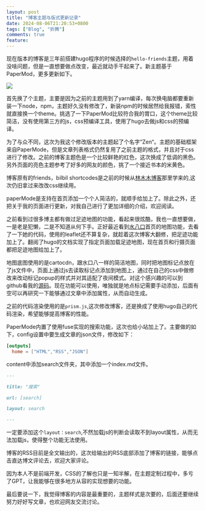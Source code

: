 ```yaml
---
layout: post
title: "博客主题与版式更新记录"
date: 2024-08-06T21:20:53+0800
tags: ["Blog", "折腾"]
comments: true
feature: 
---
```


现在版本的博客是三年前搭建hugo程序的时候选择的`hello-friends`主题，用着没啥问题，但是一直想要做点改变，最近就动手干起来了。新主题基于PaperMod，更多更新如下。

![](https://img.isming.me/image/blog-screenshot.png)


<!--more-->

首先换了个主题，主要是因为之前的主题用到了yarn编译，每次换电脑都要重新装一下node，npm，主题好久没有修改了，新装npm的时候居然给我报错，索性就直接换一个theme。挑选了一下PaperMod比较符合我的胃口，这个theme比较简洁，没有使用第三方的js，css预编译工具，使用了hugo去做js和css的预编译。

为了与众不同，这次为我这个修改版本的主题起了个名字“Zen“。主题的基础框架来自PaperMode，但是文章列表格式仍然复用了之前主题的格式，并且对于css进行了修改。之前的博客主题色是一个比较鲜艳的红色，这次换成了低调的黑色。另外页面的亮色主题参考了好多的网友的颜色，挑了一个接近书本的米黄色。

博客原有的friends，bilbil shortcodes是之前的时候从[林木木博客](https://immmmm.com/archives/)那里学来的,这次仍旧拿过来改改css继续用。

paperMode是支持在首页添加一个个人简洁的，就顺手给加上了。除此之外，还把关于我的页面进行更新，对我自己进行了更加详细的介绍，欢迎阅读。

之前看到过很多博主都有做过足迹地图的功能，看起来很炫酷，我也一直想要做，一是老是犯懒，二是不知道从何下手。正好最近看到[水八口](https://shuiba.co/)首页的地图功能，去看了一下她的代码，使用的leaflet还不算复杂，就趁着这次博客大翻修，把足迹功能加上了。翻阅了hugo的文档实现了指定页面加载足迹地图，现在首页和行摄页面都把足迹地图给加上了。

地图底图使用的是cartocdn，跟水口八一样的简洁地图，同时把地图标记点放在了js文件中，页面上通过js去读取标记点添加到地图上，通过在自己的css中做修改来改动标记popup的样式并对其适配了夜间模式。对这个感兴趣的可以到github看我的[源码](https://github.com/sangmingming/newblog/blob/main/themes/zen/layouts/partials/location_map.html)。现在功能可以使用，唯独就是地点标记需要手动添加，后面有空可以再研究一下能够通过文章中添加属性，从而自动生成。

之前的代码渲染使用的是`prism.js`,这次修改博客，还是换成了使用hugo自己的代码渲染，希望能够提高博客的性能。

PaperMode内置了使用fuse实现的搜索功能，这次也给小站加上了。主要做的如下，config设置中要生成文章的json文件，修改如下：
```toml
[outputs]
  home = ["HTML","RSS","JSON"]
```


content中添加search文件夹，其中添加一个index.md文件。
```markdown
---

title: "搜索"

url: [search]

layout: search

---
```

一定要添加这个`layout：search`,不然加载js的判断会读取不到layout属性，从而无法加载js，使得整个功能无法使用。

博客的RSS目前是全文输出的，这次给输出的RSS底部添加了博客的链接，能够点击直达博文评论去，欢迎大家评论。

因为本人不是前端开发，CSS的了解也只是一知半解，在主题定制过程中，多亏了GPT，让我能够在很多地方从容的实现想要的功能。

最后要说一下，我觉得博客的内容是最重要的，主题样式是次要的，后面还要继续努力好好写文章，也欢迎网友交流讨论。


